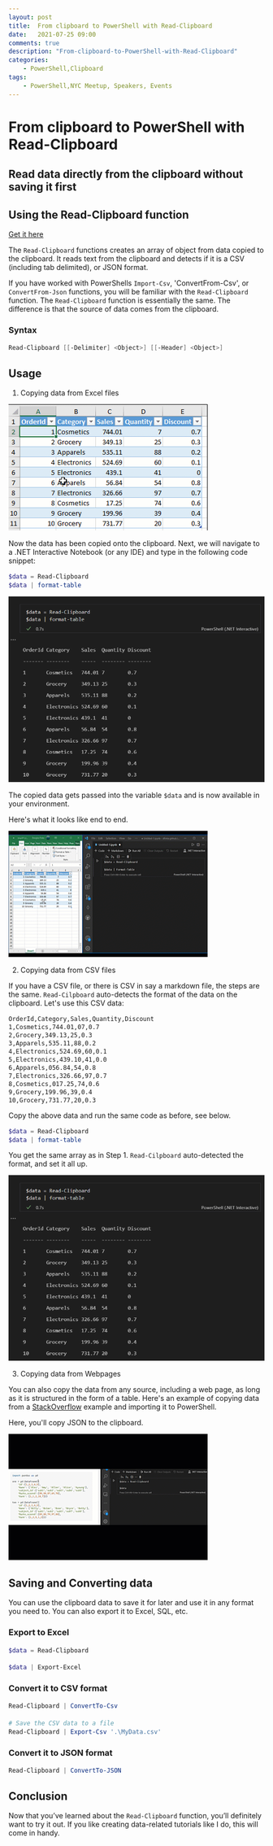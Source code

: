 ```yaml
---
layout: post
title:  From clipboard to PowerShell with Read-Clipboard
date:   2021-07-25 09:00
comments: true
description: "From-clipboard-to-PowerShell-with-Read-Clipboard"
categories:
    - PowerShell,Clipboard
tags:
    - PowerShell,NYC Meetup, Speakers, Events
---
```


# From clipboard to PowerShell with Read-Clipboard
## Read data directly from the clipboard without saving it first

## Using the Read-Clipboard function

[Get it here]()

The `Read-Clipboard` functions creates an array of object from data copied to the clipboard. It reads text from the clipboard and detects if it is a CSV (including tab delimited), or JSON format.

If you have worked with PowerShells `Import-Csv`, 'ConvertFrom-Csv', or `ConvertFrom-Json` functions, you will be familiar with the `Read-Clipboard` function. The `Read-Clipboard` function is essentially the same. The difference is that the source of data comes from the clipboard.

### Syntax
```powershell
Read-Clipboard [[-Delimiter] <Object>] [[-Header] <Object>]
```

## Usage

1. Copying data from Excel files

![](/images/posts/readClipboard/CopyExcelData.gif)

Now the data has been copied onto the clipboard. Next, we will navigate to a .NET Interactive Notebook (or any IDE) and type in the following code snippet:

```powershell
$data = Read-Clipboard 
$data | format-table
```

![](/images/posts/readClipboard/UseInteractiveNotebook.png)

The copied data gets passed into the variable `$data` and is now available in your environment. 

Here's what it looks like end to end.

![](/images/posts/readClipboard/End2EndCopyExcelData.gif)

2. Copying data from CSV files

If you have a CSV file, or there is CSV in say a markdown file, the steps are the same. `Read-Cilpboard` auto-detects the format of the data on the clipboard. Let's use this CSV data:

```
OrderId,Category,Sales,Quantity,Discount
1,Cosmetics,744.01,07,0.7
2,Grocery,349.13,25,0.3
3,Apparels,535.11,88,0.2
4,Electronics,524.69,60,0.1
5,Electronics,439.10,41,0.0
6,Apparels,056.84,54,0.8
7,Electronics,326.66,97,0.7
8,Cosmetics,017.25,74,0.6
9,Grocery,199.96,39,0.4
10,Grocery,731.77,20,0.3
```

Copy the above data and run the same code as before, see below.

```powershell
$data = Read-Clipboard 
$data | format-table
```

You get the same array as in Step 1. `Read-Cilpboard` auto-detected the format, and set it all up.

![](/images/posts/readClipboard/UseInteractiveNotebook.png)

3. Copying data from Webpages

You can also copy the data from any source, including a web page, as long as it is structured in the form of a table. Here's an example of copying data from a [StackOverflow](https://stackoverflow.com/questions/62318682/get-pandas-datframe-values-by-key) example and importing it to PowerShell.

Here, you'll copy JSON to the clipboard.

![](/images/posts/readClipboard/CopyWebPageJson.gif)


## Saving and Converting data

You can use the clipboard data to save it for later and use it in any format you need to. You can also export it to Excel, SQL, etc.

### Export to Excel

```powershell
$data = Read-Clipboard 
 
$data | Export-Excel 
```

### Convert it to CSV format

```powershell
Read-Clipboard | ConvertTo-Csv

# Save the CSV data to a file
Read-Clipboard | Export-Csv '.\MyData.csv'
```

### Convert it to JSON format

```powershell
Read-Clipboard | ConvertTo-JSON
```

## Conclusion

Now that you’ve learned about the `Read-Clipboard` function, you’ll definitely want to try it out. If you like creating data-related tutorials like I do, this will come in handy.